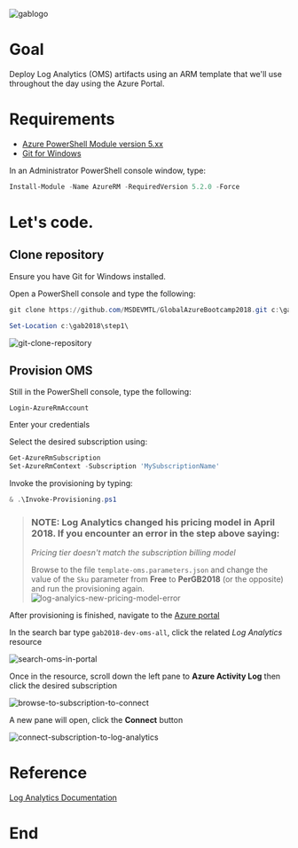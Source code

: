 ![gablogo][gablogo]
# Goal
Deploy Log Analytics (OMS) artifacts using an ARM template that we'll use throughout the day using the Azure Portal.

# Requirements
* [Azure PowerShell Module version 5.xx](https://github.com/Azure/azure-powershell/releases/tag/v5.2.0-January2018)
* [Git for Windows](https://git-scm.com/download/win)

In an Administrator PowerShell console window, type:

``` powershell
Install-Module -Name AzureRM -RequiredVersion 5.2.0 -Force
```

# Let's code.
## Clone repository
Ensure you have Git for Windows installed.

Open a PowerShell console and type the following:

``` powershell
git clone https://github.com/MSDEVMTL/GlobalAzureBootcamp2018.git c:\gab2018\

Set-Location c:\gab2018\step1\
```
![git-clone-repository][git-clone-repository]

## Provision OMS
Still in the PowerShell console, type the following:

``` powerhell
Login-AzureRmAccount
```

Enter your credentials

Select the desired subscription using:

``` powershell
Get-AzureRmSubscription
Set-AzureRmContext -Subscription 'MySubscriptionName'
```

Invoke the provisioning by typing:

``` powershell
& .\Invoke-Provisioning.ps1
```

> ### NOTE: Log Analytics changed his pricing model in April 2018. If you encounter an error in the step above saying:
> 
> *Pricing tier doesn't match the subscription billing model*
>
> Browse to the file `template-oms.parameters.json` and change the value of the `Sku` parameter from **Free** to **PerGB2018** (or the opposite) and run the provisioning again.
![log-analyics-new-pricing-model-error][log-analyics-new-pricing-model-error]


After provisioning is finished, navigate to the [Azure portal](https://portal.azure.com)

In the search bar type `gab2018-dev-oms-all`, click the related *Log Analytics* resource

![search-oms-in-portal][search-oms-in-portal]

Once in the resource, scroll down the left pane to **Azure Activity Log** then click the desired subscription

![browse-to-subscription-to-connect][browse-to-subscription-to-connect]

A new pane will open, click the **Connect** button

![connect-subscription-to-log-analytics][connect-subscription-to-log-analytics]

# Reference
[Log Analytics Documentation](https://docs.microsoft.com/en-us/azure/log-analytics/)

# End

[gablogo]: ../media/logo-2018-500x444.png "Global Azure Bootcamp logo"
[search-oms-in-portal]: media/search-oms-in-portal.png "Search for OMS in Azure portal"
[browse-to-subscription-to-connect]: media/browse-to-subscription-to-connect.png "Navigate to subscription to connect to Log Analytics"
[connect-subscription-to-log-analytics]: media/connect-subscription-to-log-analytics.png "Connect subscription to Log Analytics"
[log-analyics-new-pricing-model-error]: media/log-analyics-new-pricing-model-error.png "Error when provisioning Free sku under April 2018 new pricing model"
[git-clone-repository]: media/git-clone-repository.png "Git clone MSDEVMTL GAB 2018 repository"